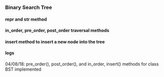 ### Binary Search Tree
#### __repr__ and __str__ method 
#### in_order, pre_order, post_order traversal methods
#### insert method to insert a new node into the tree

#### logs
04/08/18: pre_order(), post_order(), and in_order, insert() methods for class BST implemented
